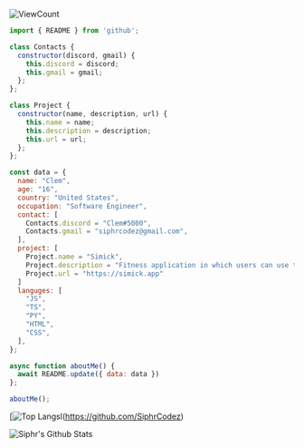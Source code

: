 ![ViewCount](https://views.whatilearened.today/views/github/SiphrCodez/SiphrCodez.svg?cache=remove)

```js
import { README } from 'github';

class Contacts {
  constructor(discord, gmail) {
    this.discord = discord;
    this.gmail = gmail;
  };
};

class Project {
  constructor(name, description, url) {
    this.name = name;
    this.description = description;
    this.url = url;
  };
};

const data = {
  name: "Clem",
  age: "16",
  country: "United States",
  occupation: "Software Engineer",
  contact: [
    Contacts.discord = "Clem#5000",
    Contacts.gmail = "siphrcodez@gmail.com",
  ],
  project: [
    Project.name = "Simick",
    Project.description = "Fitness application in which users can use to log their excercise, diets, and find more workout regimens too follow, provided by professional trainers.",
    Project.url = "https://simick.app"
  ]
  languges: [
    "JS",
    "TS",
    "PY",
    "HTML",
    "CSS",
  ],
};

async function aboutMe() {
  await README.update({ data: data })
};

aboutMe();
```

[![Top Langs](https://github-readme-stats.vercel.app/api/top-langs/?username=SiphrCodez&layout=compact&text_color=daf7dc&bg_color=151515)l(https://github.com/SiphrCodez)

<img align="center" src="https://github-readme-stats.vercel.app/api?username=SiphrCodez&include_all_commits=true&count_private=true&show_icons=true&line_height=20&title_color=7A7ADB&icon_color=2234AE&text_color=D3D3D3&bg_color=0,000000,130F40" alt="Siphr's Github Stats">

